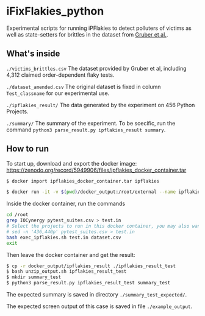 # iFixFlakies_python
Experimental scripts for running iPFlakies to detect polluters of victims as well as state-setters for brittles in the dataset from [Gruber et al.](https://www.computer.org/csdl/proceedings-article/icst/2021/683600a148/1tRP8lWaACc).

## What's inside
`./victims_brittles.csv`    The dataset provided by Gruber et al, including 4,312 claimed order-dependent flaky tests.

`./dataset_amended.csv`     The original dataset is fixed in column `Test_classname` for our experimental use.

`./ipflakies_result/`  The data generated by the experiment on 456 Python Projects.

`./summary/`     The summary of the experiment. To be soecific, run the command `python3 parse_result.py ipflakies_result summary`.


## How to run
To start up, download and export the docker image: https://zenodo.org/record/5949906/files/ipflakies_docker_container.tar
```bash
$ docker import ipflakies_docker_container.tar ipflakies

$ docker run -it -v $(pwd)/docker_output:/root/external --name ipflakies_test ipflakies /bin/bash
```
Inside the docker container, run the commands
```bash
cd /root
grep IOCynergy pytest_suites.csv > test.in
# Select the projects to run in this docker container, you may also want to select tuples in pytest_suites.csv:
# sed -n '436,440p' pytest_suites.csv > test.in
bash exec_ipflakies.sh test.in dataset.csv
exit
```
Then leave the docker container and get the result:
```bash
$ cp -r docker_output/ipflakies_result ./ipflakies_result_test
$ bash unzip_output.sh ipflakies_result_test
$ mkdir summary_test
$ python3 parse_result.py ipflakies_result_test summary_test
```

The expected summary is saved in directory `./summary_test_expected/`.

The expected screen output of this case is saved in file `./example_output`.